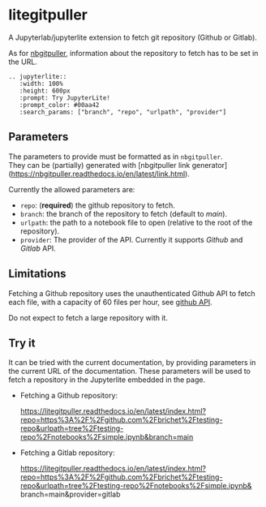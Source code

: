 # litegitpuller

A Jupyterlab/jupyterlite extension to fetch git repository (Github or Gitlab).

As for [nbgitpuller](https://github.com/jupyterhub/nbgitpuller), information about the
repository to fetch has to be set in the URL.

```{eval-rst}
.. jupyterlite::
   :width: 100%
   :height: 600px
   :prompt: Try JupyterLite!
   :prompt_color: #00aa42
   :search_params: ["branch", "repo", "urlpath", "provider"]
```

## Parameters

The parameters to provide must be formatted as in `nbgitpuller`.\
They can be (partially) generated with [nbgitpuller link generator]
(https://nbgitpuller.readthedocs.io/en/latest/link.html).

Currently the allowed parameters are:

- `repo`: (**required**) the github repository to fetch.
- `branch`: the branch of the repository to fetch (default to *main*).
- `urlpath`: the path to a notebook file to open (relative to the root of the repository).
- `provider`: The provider of the API. Currently it supports *Github* and *Gitlab* API.

## Limitations

Fetching a Github repository uses the unauthenticated Github API to fetch each file, with a
capacity of 60 files per hour,
see [github API](https://docs.github.com/en/rest/overview/resources-in-the-rest-api?apiVersion=2022-11-28#rate-limits-for-requests-from-personal-accounts).

Do not expect to fetch a large repository with it.

## Try it

It can be tried with the current documentation, by providing parameters in the current
URL of the documentation. These parameters will be used to fetch a repository in the
Jupyterlite embedded in the page.

- Fetching a Github repository:

   <a href="https://litegitpuller.readthedocs.io/en/latest/index.html?repo=https%3A%2F%2Fgithub.com%2Fbrichet%2Ftesting-repo&urlpath=tree%2Ftesting-repo%2Fnotebooks%2Fsimple.ipynb&branch=main">
      https://litegitpuller.readthedocs.io/en/latest/index.html?repo=https%3A%2F%2Fgithub.com%2Fbrichet%2Ftesting-repo&urlpath=tree%2Ftesting-repo%2Fnotebooks%2Fsimple.ipynb&branch=main
   </a>

- Fetching a Gitlab repository:

   <a href="https://litegitpuller.readthedocs.io/en/latest/index.html?repo=https%3A%2F%2Fgitlb.com%2Fbrichet1%2Ftesting-repo&urlpath=tree%2Ftesting-repo%2Fnotebooks%2Fsimple.ipynb&branch=main&
   provider=gitlab">
      https://litegitpuller.readthedocs.io/en/latest/index.html?repo=https%3A%2F%2Fgithub.com%2Fbrichet%2Ftesting-repo&urlpath=tree%2Ftesting-repo%2Fnotebooks%2Fsimple.ipynb&
      branch=main&provider=gitlab
   </a>
